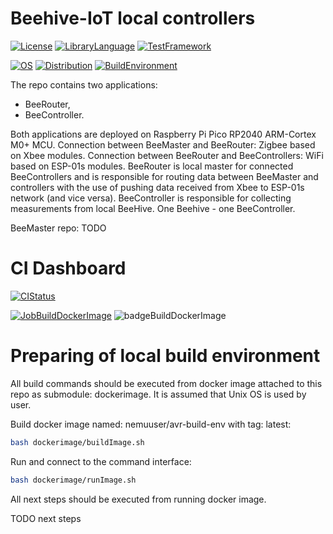# Beehive-IoT local controllers

[![License](https://img.shields.io/badge/License-MIT-purple.svg)](LICENSE)
[![LibraryLanguage](https://img.shields.io/badge/Language-C-lightgrey)](LIBRARYLANGUAGE)
[![TestFramework](https://img.shields.io/badge/TestFramework-CMocka-lightgrey)](TESTFRAMEWORK)

[![OS](https://img.shields.io/badge/OS-Linux-lightgrey)](OS)
[![Distribution](https://img.shields.io/badge/Distribution-Ubuntu-lightgrey)](DISTRIBUTION)
[![BuildEnvironment](https://img.shields.io/badge/BuildEnvironment-Docker-lightgrey)](SOURCELANGUAGE)

The repo contains two applications:
- BeeRouter,
- BeeController.

Both applications are deployed on Raspberry Pi Pico RP2040 ARM-Cortex M0+ MCU.
Connection between BeeMaster and BeeRouter: Zigbee based on Xbee modules.
Connection between BeeRouter and BeeControllers: WiFi based on ESP-01s modules.
BeeRouter is local master for connected BeeControllers and is responsible for routing
data between BeeMaster and controllers with the use of pushing data received from Xbee
to ESP-01s network (and vice versa).
BeeController is responsible for collecting measurements from local BeeHive.
One Beehive - one BeeController.

BeeMaster repo: TODO

# CI Dashboard

[![CIStatus](https://img.shields.io/github/workflow/status/bkozdras/beehiveiot-localcontrollers/beehiveiot-localcontrollers-ci?label=CI%20Status)](CISTATUS)

[![JobBuildDockerImage](https://img.shields.io/badge/Job-Build--Docker--Image-lightgrey)](JOBBUILDOCKERIMAGE)
![badgeBuildDockerImage](https://img.shields.io/endpoint?url=https://gist.githubusercontent.com/bkozdras/4bdea638e561aa2bdf13fad3c052a8e7/raw/badgeBuildDockerImage.json?service=github)

# Preparing of local build environment

All build commands should be executed from docker image attached to this repo as submodule: dockerimage.
It is assumed that Unix OS is used by user.

Build docker image named: nemuuser/avr-build-env with tag: latest:
```sh
bash dockerimage/buildImage.sh
```
Run and connect to the command interface:
```sh
bash dockerimage/runImage.sh
```

All next steps should be executed from running docker image.

TODO next steps
